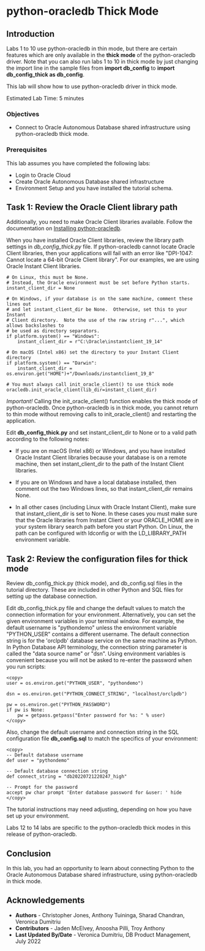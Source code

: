 # python-oracledb Thick Mode

## Introduction
Labs 1 to 10 use python-oracledb in thin mode, but there are certain features which are only available in the **thick mode** of the python-oracledb driver. Note that you can also run labs 1 to 10 in thick mode by just changing the import line in the sample files from **import db\_config** to **import db\_config\_thick as db_config**.

This lab will show how to use python-oracledb driver in thick mode.

Estimated Lab Time: 5 minutes

### Objectives

*  Connect to Oracle Autonomous Database shared infrastructure using python-oracledb thick mode.

### Prerequisites

This lab assumes you have completed the following labs:
* Login to Oracle Cloud
* Create Oracle Autonomous Database shared infrastructure
* Environment Setup and you have installed the tutorial schema.

## Task 1: Review the Oracle Client library path

Additionally, you need to make Oracle Client libraries available. Follow the documentation on [Installing python-oracledb](https://python-oracledb.readthedocs.io/en/latest/user_guide/installation.html).

When you have installed Oracle Client libraries, review the library path settings in *db\_config\_thick.py* file. If python-oracledb cannot locate Oracle Client libraries, then your applications will fail with an error like "DPI-1047: Cannot locate a 64-bit Oracle Client library". For our examples, we are using Oracle Instant Client libraries.

````
# On Linux, this must be None.
# Instead, the Oracle environment must be set before Python starts.
instant_client_dir = None

# On Windows, if your database is on the same machine, comment these lines out
# and let instant_client_dir be None.  Otherwise, set this to your Instant
# Client directory.  Note the use of the raw string r"...", which allows backslashes to
# be used as directory separators.
if platform.system() == "Windows":
    instant_client_dir = r"C:\Oracle\instantclient_19_14"

# On macOS (Intel x86) set the directory to your Instant Client directory
if platform.system() == "Darwin":
    instant_client_dir = os.environ.get("HOME")+"/Downloads/instantclient_19_8"

# You must always call init_oracle_client() to use thick mode
oracledb.init_oracle_client(lib_dir=instant_client_dir)
````

*Important!* Calling the init\_oracle_client() function enables the thick mode of python-oracledb. Once python-oracledb is in thick mode, you cannot return to thin mode without removing calls to init\_oracle\_client() and restarting the application.

Edit **db\_config\_thick.py** and set instant\_client\_dir to None or to a valid path according to the following notes:

- If you are on macOS (Intel x86) or Windows, and you have installed Oracle Instant Client libraries because your database is on a remote machine, then set instant\_client\_dir to the path of the Instant Client libraries.

- If you are on Windows and have a local database installed, then comment out the two Windows lines, so that instant\_client\_dir remains None.

- In all other cases (including Linux with Oracle Instant Client), make sure that instant\_client\_dir is set to None. In these cases you must make sure that the Oracle libraries from Instant Client or your ORACLE\_HOME are in your system library search path before you start Python. On Linux, the path can be configured with ldconfig or with the LD\_LIBRARY\_PATH environment variable.

## Task 2: Review the configuration files for thick mode

Review db\_config\_thick.py (thick mode), and db\_config.sql files in the tutorial directory. These are included in other Python and SQL files for setting up the database connection.

Edit db\_config\_thick.py file and change the default values to match the connection information for your environment. Alternatively, you can set the given environment variables in your terminal window. For example, the default username is "pythondemo" unless the environment variable "PYTHON_USER" contains a different username. The default connection string is for the 'orclpdb' database service on the same machine as Python. In Python Database API terminology, the connection string parameter is called the "data source name" or "dsn". Using environment variables is convenient because you will not be asked to re-enter the password when you run scripts:

````
<copy>
user = os.environ.get("PYTHON_USER", "pythondemo")

dsn = os.environ.get("PYTHON_CONNECT_STRING", "localhost/orclpdb")

pw = os.environ.get("PYTHON_PASSWORD")
if pw is None:
    pw = getpass.getpass("Enter password for %s: " % user)
</copy>
````

Also, change the default username and connection string in the SQL configuration file **db\_config.sql** to match the specifics of your environment:

````
<copy>
-- Default database username
def user = "pythondemo"

-- Default database connection string
def connect_string = "db20220721220247_high"

-- Prompt for the password
accept pw char prompt 'Enter database password for &user: ' hide
</copy>
````

The tutorial instructions may need adjusting, depending on how you have set up your environment.

Labs 12 to 14 labs are specific to the python-oracledb thick modes in this release of python-oracledb.

## Conclusion

In this lab, you had an opportunity to learn about connecting Python to the Oracle Autonomous Database shared infrastructure, using python-oracledb in thick mode.

## Acknowledgements

* **Authors** - Christopher Jones, Anthony Tuininga, Sharad Chandran, Veronica Dumitriu
* **Contributors** - Jaden McElvey, Anoosha Pilli, Troy Anthony
* **Last Updated By/Date** - Veronica Dumitriu, DB Product Management, July 2022